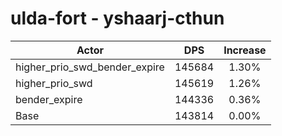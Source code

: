 # ulda-fort - yshaarj-cthun
| Actor | DPS | Increase |
|---|:---:|:---:|
|higher_prio_swd_bender_expire|145684|1.30%|
|higher_prio_swd|145619|1.26%|
|bender_expire|144336|0.36%|
|Base|143814|0.00%|

